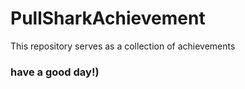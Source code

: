 # PullSharkAchievement
This repository serves as a collection of achievements
<h3>have a good day!)</h3>
